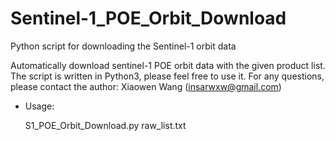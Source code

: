# Sentinel-1_POE_Orbit_Download

Python script for downloading the Sentinel-1 orbit data

Automatically download sentinel-1 POE orbit data with the given product list.
The script is written in Python3, please feel free to use it. 
For any questions, please contact the author: Xiaowen Wang (insarwxw@gmail.com) 

- Usage:

  S1_POE_Orbit_Download.py raw_list.txt
